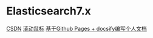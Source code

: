 # Elasticsearch7.x


[CSDN](https://blog.csdn.net/m0_37965018)
[滚动鼠标](#introduction)
[基于Github Pages + docsify编写个人文档](https://dgrt.cn/a/1317584.html?action=onClick)

